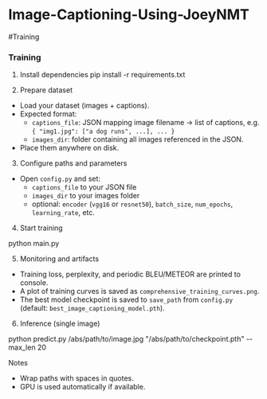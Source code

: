 # Image-Captioning-Using-JoeyNMT




















#Training

### Training

1) Install dependencies
pip install -r requirements.txt


2) Prepare dataset
- Load your dataset (images + captions).
- Expected format:
  - `captions_file`: JSON mapping image filename → list of captions, e.g. `{ "img1.jpg": ["a dog runs", ...], ... }`
  - `images_dir`: folder containing all images referenced in the JSON.
- Place them anywhere on disk.

3) Configure paths and parameters
- Open `config.py` and set:
  - `captions_file` to your JSON file
  - `images_dir` to your images folder
  - optional: `encoder` (`vgg16` or `resnet50`), `batch_size`, `num_epochs`, `learning_rate`, etc.

4) Start training

python main.py


5) Monitoring and artifacts
- Training loss, perplexity, and periodic BLEU/METEOR are printed to console.
- A plot of training curves is saved as `comprehensive_training_curves.png`.
- The best model checkpoint is saved to `save_path` from `config.py` (default: `best_image_captioning_model.pth`).

6) Inference (single image)

python predict.py /abs/path/to/image.jpg "/abs/path/to/checkpoint.pth" --max_len 20


Notes
- Wrap paths with spaces in quotes.
- GPU is used automatically if available.

